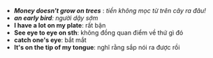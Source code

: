 - ***Money doesn't grow on trees*** : *tiền không mọc từ trên cây ra đâu!*
- ***an early bird**: người dậy sớm*
- **I have a lot on my plate**: rất bận
- **See eye to eye on sth**: không đồng quan điểm về thứ gì đó
- **catch one's eye**: bắt mắt
- **It's on the tip of my tongue**: nghĩ rằng sắp nói ra được rồi